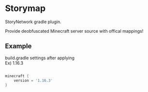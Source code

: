# Storymap
StoryNetwork gradle plugin.  

Provide deobfuscated Minecraft server source with offical mappings!

## Example
build.gradle settings after applying  
Ex) 1.16.3
```groovy

minecraft {
    version = '1.16.3'
}

```